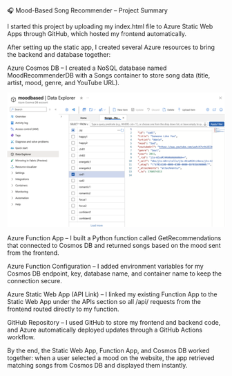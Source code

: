 🎧 Mood-Based Song Recommender – Project Summary

I started this project by uploading my index.html file to Azure Static Web Apps through GitHub, which hosted my frontend automatically.

After setting up the static app, I created several Azure resources to bring the backend and database together:

Azure Cosmos DB – I created a NoSQL database named MoodRecommenderDB with a Songs container to store song data (title, artist, mood, genre, and YouTube URL).

![Example Image](DataExplorer.png)

Azure Function App – I built a Python function called GetRecommendations that connected to Cosmos DB and returned songs based on the mood sent from the frontend.

Azure Function Configuration – I added environment variables for my Cosmos DB endpoint, key, database name, and container name to keep the connection secure.

Azure Static Web App (API Link) – I linked my existing Function App to the Static Web App under the APIs section so all /api/ requests from the frontend routed directly to my function.

GitHub Repository – I used GitHub to store my frontend and backend code, and Azure automatically deployed updates through a GitHub Actions workflow.

By the end, the Static Web App, Function App, and Cosmos DB worked together:
when a user selected a mood on the website, the app retrieved matching songs from Cosmos DB and displayed them instantly.

